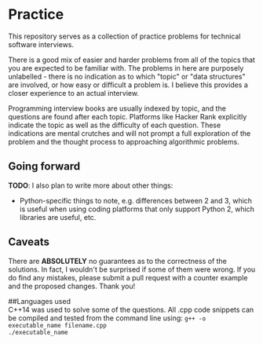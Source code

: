 # Practice

This repository serves as a collection of practice problems for technical software interviews.

There is a good mix of easier and harder problems from all of the topics that you are expected to be familiar with. The problems in here are purposely unlabelled - there is no indication as to which "topic" or "data structures" are involved, or how easy or difficult a problem is. I believe this provides a closer experience to an actual interview.

Programming interview books are usually indexed by topic, and the questions are found after each topic. Platforms like Hacker Rank explicitly indicate the topic as well as the difficulty of each question. These indications are mental crutches and will not prompt a full exploration of the problem and the thought process to approaching algorithmic problems.

## Going forward

**TODO**: I also plan to write more about other things:

- Python-specific things to note, e.g. differences between 2 and 3, which is useful when using coding platforms that only support Python 2, which libraries are useful, etc.

## Caveats

There are **ABSOLUTELY** no guarantees as to the correctness of the solutions. In fact, I wouldn't be surprised if some of them were wrong. If you do find any mistakes, please submit a pull request with a counter example and the proposed changes. Thank you!

##Languages used  
C++14 was used to solve some of the questions. All .cpp code snippets can be compiled and tested from the command line using: 
`g++ -o executable_name filename.cpp` <br> 
`./executable_name`